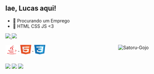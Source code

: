 ## Iae, Lucas aqui!


- 🔭 Procurando um Emprego 
- 🌱 HTML CSS JS <3

 <div>
  <a href="https://github.com/Zdingy">
  <img height="180em" src="https://github-readme-stats.vercel.app/api?username=Zdingy&show_icons=true&theme=midnight-purple&include_all_commits=true&count_private=true"/>
  <img height="180em" src="https://github-readme-stats.vercel.app/api/top-langs/?username=Zdingy&layout=compact&langs_count=7&theme=midnight-purple"/>
</div>

  <div style="display: inline_block"><br>
  <img align="center" alt="Zdingy-Java" height="30" width="40" src="https://raw.githubusercontent.com/devicons/devicon/master/icons/java/java-plain.svg">
  <img align="center" alt="Zdingy-HTML" height="30" width="40" src="https://raw.githubusercontent.com/devicons/devicon/master/icons/html5/html5-original.svg">
  <img align="center" alt="Zdingy-CSS" height="30" width="40" src="https://raw.githubusercontent.com/devicons/devicon/master/icons/css3/css3-original.svg">
  <img align="right" alt="Satoru-Gojo" height="150" width="150"  src="https://static.wikia.nocookie.net/94de61fa-cb42-4a81-aa7b-e024666f26aa">
</div>
  
  ##
  
  <div> 
  <a href="https://discord.gg/PqdBne9vhe" target="_blank"><img src="https://img.shields.io/badge/Discord-7289DA?style=for-the-badge&logo=discord&logoColor=white" target="_blank"></a> 
  <a href="https://www.instagram.com/luccas_souzz/" target="_blank"><img src="https://img.shields.io/badge/-Instagram-%23E4405F?style=for-the-badge&logo=instagram&logoColor=white" target="_blank"></a>
  <a href="https://steamcommunity.com/profiles/76561198979387681/" target="_blank"><img src="https://img.shields.io/badge/Steam-000000?style=for-the-badge&logo=steam&logoColor=white" target="_blank"></a>
  </div>
    
    

  


